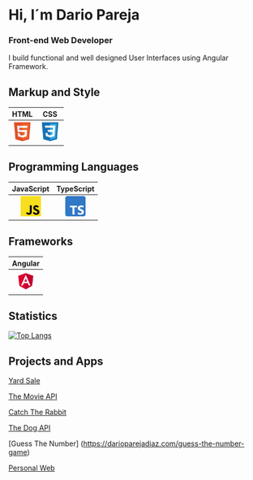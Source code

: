 # Hi, I´m Dario Pareja
### Front-end Web Developer
I build functional and well designed User Interfaces using Angular Framework.

##  Markup and Style

| HTML              | CSS              | 
| :-------------:   | :-------------:  | 
| <img src='https://raw.githubusercontent.com/darioparejadiaz/darioparejadiaz/5134b6c189ba2c11da9ed2f4beeca34c054bb26a/assets/icons/HTML5.svg' alt='HTML' width='40'> | <img src='https://raw.githubusercontent.com/darioparejadiaz/darioparejadiaz/5134b6c189ba2c11da9ed2f4beeca34c054bb26a/assets/icons/CSS3.svg' alt='CSS' width='40'> | 

##  Programming Languages

| JavaScript        | TypeScript         | 
| :-------------:   | :-------------:    | 
| <img src='https://raw.githubusercontent.com/darioparejadiaz/darioparejadiaz/5134b6c189ba2c11da9ed2f4beeca34c054bb26a/assets/icons/JS.svg' alt='JS' width='40'> | <img src='https://raw.githubusercontent.com/darioparejadiaz/darioparejadiaz/main/assets/icons/Typescript.png' alt='TS' width='40'> | <img 

##  Frameworks

| Angular         |
| :-------------: |
| <img src='https://raw.githubusercontent.com/darioparejadiaz/darioparejadiaz/main/assets/icons/Angular.png' alt='Angular' width='40'>  |

##  Statistics

[![Top Langs](https://github-readme-stats.vercel.app/api/top-langs/?username=darioparejadiaz&theme=gruvbox)](https://github.com/anuraghazra/github-readme-stats)


##  Projects and Apps
[Yard Sale](https://dp-yard-sale.netlify.app/home)

[The Movie API](https://darioparejadiaz.com/the-movie-api)

[Catch The Rabbit](https://darioparejadiaz.com/catch-the-rabbit-game)

[The Dog API](https://darioparejadiaz.com/the-dog-api)

[Guess The Number] (https://darioparejadiaz.com/guess-the-number-game)

[Personal Web](https://darioparejadiaz.com)

